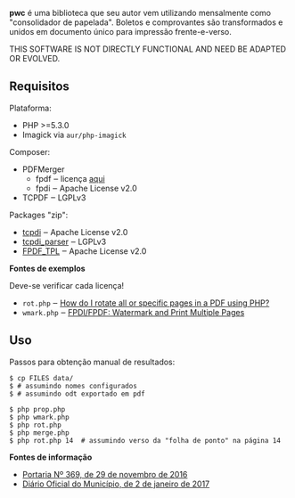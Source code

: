 **pwc** é uma biblioteca que seu autor vem utilizando mensalmente como "consolidador de papelada". Boletos e comprovantes são transformados e unidos em documento único para impressão frente-e-verso.

THIS SOFTWARE IS NOT DIRECTLY FUNCTIONAL AND NEED BE ADAPTED OR EVOLVED.

## Requisitos

Plataforma:

- PHP >=5.3.0
- Imagick via `aur/php-imagick`

Composer:

- PDFMerger
  - fpdf ‒ licença [aqui][fpdf-license]
  - fpdi ‒ Apache License v2.0
- TCPDF ‒ LGPLv3

[fpdf-license]: /myokyawhtun/PDFMerger/blob/master/fpdf/license.txt

Packages "zip":

- [tcpdi](https://github.com/pauln/tcpdi) ‒ Apache License v2.0
- [tcpdi_parser](https://github.com/pauln/tcpdi_parser) ‒ LGPLv3
- [FPDF_TPL](https://www.setasign.com/products/fpdi/downloads/#package-10102) ‒ Apache License v2.0

**Fontes de exemplos**

Deve-se verificar cada licença!

- `rot.php` ‒ [How do I rotate all or specific pages in a PDF using PHP?](http://stackoverflow.com/questions/38111815/how-do-i-rotate-all-or-specific-pages-in-a-pdf-using-php)
- `wmark.php` ‒ [FPDI/FPDF: Watermark and Print Multiple Pages](http://stackoverflow.com/questions/10468478/fpdi-fpdf-watermark-and-print-multiple-pages)

## Uso

Passos para obtenção manual de resultados:

```console
$ cp FILES data/
$ # assumindo nomes configurados
$ # assumindo odt exportado em pdf

$ php prop.php
$ php wmark.php
$ php rot.php
$ php merge.php
$ php rot.php 14  # assumindo verso da "folha de ponto" na página 14
```

**Fontes de informação**

- [Portaria Nº 369, de 29 de novembro de 2016][nacional]
- [Diário Oficial do Município, de 2 de janeiro de 2017][municipal]

[nacional]: http://pesquisa.in.gov.br/imprensa/servlet/INPDFViewer?jornal=1&pagina=78&data=30/11/2016&captchafield=firistAccess
[municipal]: http://portal.natal.rn.gov.br/_anexos/publicacao/dom/dom_20170102_57b612fa85cb4d70525ef7a656747a51.pdf

